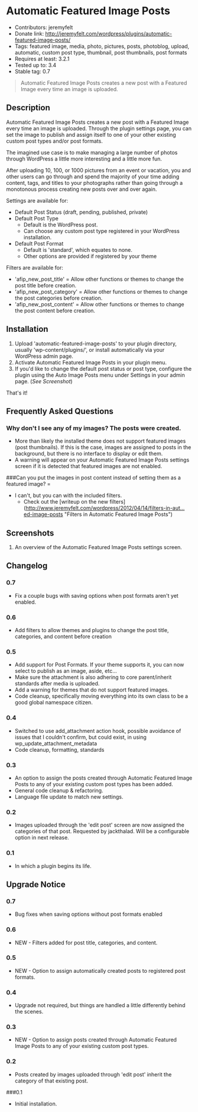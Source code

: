 # Automatic Featured Image Posts
* Contributors: jeremyfelt
* Donate link: http://jeremyfelt.com/wordpress/plugins/automatic-featured-image-posts/
* Tags: featured image, media, photo, pictures, posts, photoblog, upload, automatic, custom post type, thumbnail, post thumbnails, post formats
* Requires at least: 3.2.1
* Tested up to: 3.4
* Stable tag: 0.7

> Automatic Featured Image Posts creates a new post with a Featured Image every time an image is uploaded.

## Description

Automatic Featured Image Posts creates a new post with a Featured Image every time an image is uploaded. Through the plugin settings page, you can set the image to publish and assign itself to one of your other existing custom post types and/or post formats.

The imagined use case is to make managing a large number of photos through WordPress a little more interesting and a little more fun.

After uploading 10, 100, or 1000 pictures from an event or vacation, you and other users can go through and spend the majority of your time adding content, tags, and titles to your photographs rather than going through a monotonous process creating new posts over and over again.

Settings are available for:

* Default Post Status (draft, pending, published, private)
* Default Post Type
    * Default is the WordPress post.
    * Can choose any custom post type registered in your WordPress installation.
*  Default Post Format
    *  Default is 'standard', which equates to none.
    *  Other options are provided if registered by your theme

Filters are available for:

* 'afip_new_post_title' = Allow other functions or themes to change the post title before creation.
* 'afip_new_post_category' = Allow other functions or themes to change the post categories before creation.
* 'afip_new_post_content' = Allow other functions or themes to change the post content before creation.

## Installation
1. Upload 'automatic-featured-image-posts' to your plugin directory, usually 'wp-content/plugins/', or install automatically via your WordPress admin page.
1. Activate Automatic Featured Image Posts in your plugin menu.
1. If you'd like to change the default post status or post type, configure the plugin using the Auto Image Posts menu under Settings in your admin page. (*See Screenshot*)

That's it!

## Frequently Asked Questions

### Why don't I see any of my images? The posts were created.
* More than likely the installed theme does not support featured images (post thumbnails). If this is the case, images are assigned to posts in the background, but there is no interface to display or edit them.
* A warning will appear on your Automatic Featured Image Posts settings screen if it is detected that featured images are not enabled.

###Can you put the images in post content instead of setting them as a featured image? =
*  I can't, but you can with the included filters.
    * Check out the [writeup on the new filters] (http://www.jeremyfelt.com/wordpress/2012/04/14/filters-in-aut…ed-image-posts "Filters in Automatic Featured Image Posts")

## Screenshots
1. An overview of the Automatic Featured Image Posts settings screen.

## Changelog

### 0.7
* Fix a couple bugs with saving options when post formats aren't yet enabled.

### 0.6
* Add filters to allow themes and plugins to change the post title, categories, and content before creation

### 0.5
* Add support for Post Formats. If your theme supports it, you can now select to publish as an image, aside, etc...
* Make sure the attachment is also adhering to core parent/inherit standards after media is uploaded.
* Add a warning for themes that do not support featured images.
* Code cleanup, specifically moving everything into its own class to be a good global namespace citizen.

### 0.4
* Switched to use add_attachment action hook, possible avoidance of issues that I couldn't confirm, but could exist, in using wp_update_attachment_metadata
* Code cleanup, formatting, standards

### 0.3
* An option to assign the posts created through Automatic Featured Image Posts to any of your existing custom post types has been added.
* General code cleanup & refactoring.
* Language file update to match new settings.

### 0.2
* Images uploaded through the 'edit post' screen are now assigned the categories of that post. Requested by jackthalad. Will be a configurable option in next release.

### 0.1
* In which a plugin begins its life.

## Upgrade Notice

### 0.7
* Bug fixes when saving options without post formats enabled

### 0.6
* NEW - Filters added for post title, categories, and content.

### 0.5
* NEW - Option to assign automatically created posts to registered post formats.

### 0.4
* Upgrade not required, but things are handled a little differently behind the scenes.

### 0.3
* NEW - Option to assign posts created through Automatic Featured Image Posts to any of your existing custom post types.

### 0.2
* Posts created by images uploaded through 'edit post' inherit the category of that existing post.

###0.1
* Initial installation.
